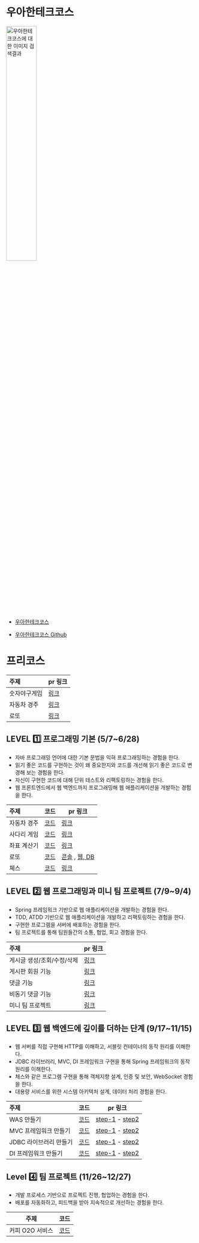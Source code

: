 # 우아한테크코스

<img src="http://woowabros.github.io/img/2019-02-08/techcourse_poster.jpeg" alt="우아한테크코스에 대한 이미지 검색결과"  width="40%" height="40%" />

- [우아한테크코스](https://woowacourse.github.io/)

- [우아한테크코스 Github](https://github.com/woowacourse)

# 프리코스

| 주제         | pr 링크                                                      |
| :----------- | ------------------------------------------------------------ |
| 숫자야구게임 | [링크](https://github.com/woowacourse/java-baseball-precourse/pull/18) |
| 자동차 경주  | [링크](https://github.com/woowacourse/java-racingcar-precourse/pull/46) |
| 로또         | [링크](https://github.com/woowacourse/java-lotto-precourse/pull/15) |



## LEVEL 1️⃣ 프로그래밍 기본 (5/7~6/28)

- 자바 프로그래밍 언어에 대한 기본 문법을 익혀 프로그래밍하는 경험을 한다.
- 읽기 좋은 코드를 구현하는 것이 왜 중요한지와 코드를 개선해 읽기 좋은 코드로 변경해 보는 경험을 한다.
- 자신이 구현한 코드에 대해 단위 테스트와 리팩토링하는 경험을 한다.
- 웹 프론트엔드에서 웹 백엔드까지 프로그래밍해 웹 애플리케이션을 개발하는 경험을 한다.

| 주제        | 코드                                                         | pr 링크                                                      |
| :---------- | ------------------------------------------------------------ | ------------------------------------------------------------ |
| 자동차 경주 | [코드](https://github.com/woowacourse/java-racingcar/tree/Conatuseus) | [링크](https://github.com/woowacourse/java-racingcar/pull/36) |
| 사다리 게임 | [코드](https://github.com/woowacourse/java-ladder/tree/Conatuseus) | [링크](https://github.com/woowacourse/java-ladder/pull/41)   |
| 좌표 계산기 | [코드](https://github.com/woowacourse/java-coordinate/tree/Conatuseus) | [링크](https://github.com/woowacourse/java-coordinate/pull/37) |
| 로또        | [코드](https://github.com/woowacourse/java-lotto/tree/Conatuseus) | [콘솔](https://github.com/woowacourse/java-lotto/pull/36) , [웹, DB](https://github.com/woowacourse/java-lotto/pull/86) |
| 체스        | [코드](https://github.com/woowacourse/java-chess/tree/Conatuseus) | [링크](https://github.com/woowacourse/java-chess/pull/24)    |





## LEVEL 2️⃣ 웹 프로그래밍과 미니 팀 프로젝트 (7/9~9/4)

- Spring 프레임워크 기반으로 웹 애플리케이션을 개발하는 경험을 한다.
- TDD, ATDD 기반으로 웹 애플리케이션을 개발하고 리팩토링하는 경험을 한다.
- 구현한 프로그램을 서버에 배포하는 경험을 한다.
- 팀 프로젝트를 통해 팀원들간의 소통, 협업, 회고 경험을 한다.

| 주제                       | pr 링크                                                      |
| :------------------------- | ------------------------------------------------------------ |
| 게시글 생성/조회/수정/삭제 | [링크](https://github.com/woowacourse/jwp-blog/pull/42)      |
| 게시판 회원 기능           | [링크](https://github.com/woowacourse/jwp-blog/pull/98)      |
| 댓글 기능                  | [링크](https://github.com/woowacourse/jwp-blog/pull/116)     |
| 비동기 댓글 기능           | [링크](https://github.com/woowacourse/jwp-blog/pull/182)     |
| 미니 팀 프로젝트           | [링크](https://github.com/everyone-driven-development/miniprojects-2019/tree/develop) |



## LEVEL 3️⃣ 웹 백엔드에 깊이를 더하는 단계 (9/17~11/15)

- 웹 서버를 직접 구현해 HTTP를 이해하고, 서블릿 컨테이너의 동작 원리를 이해한다.
- JDBC 라이브러리, MVC, DI 프레임워크 구현을 통해 Spring 프레임워크의 동작 원리를 이해한다.
- 체스와 같은 프로그램 구현을 통해 객체지향 설계, 인증 및 보안, WebSocket 경험을 한다.
- 대용량 서비스를 위한 시스템 아키텍처 설계, 데이터 처리 경험을 한다.

| 주제                   | 코드                                                         | pr 링크                                                      |
| :--------------------- | ------------------------------------------------------------ | ------------------------------------------------------------ |
| WAS 만들기             | [코드](https://github.com/woowacourse/jwp-was/tree/Conatuseus) | [step-1](https://github.com/woowacourse/jwp-was/pull/34) - [step2](https://github.com/woowacourse/jwp-was/pull/90) |
| MVC 프레임워크 만들기  | [코드](https://github.com/woowacourse/jwp-mvc/tree/Conatuseus) | [step-1](https://github.com/woowacourse/jwp-mvc/pull/41) - [step2](https://github.com/woowacourse/jwp-mvc/pull/65) |
| JDBC 라이브러리 만들기 | [코드](https://github.com/woowacourse/jwp-jdbc/tree/Conatuseus) | [step-1](https://github.com/woowacourse/jwp-jdbc/pull/37) - [step2](https://github.com/woowacourse/jwp-jdbc/pull/88) |
| DI 프레임워크 만들기   | [코드](https://github.com/woowacourse/jwp-di/tree/Conatuseus) | [step-1](https://github.com/woowacourse/jwp-di/pull/47) - [step2](https://github.com/woowacourse/jwp-di/pull/) |



## Level 4️⃣ 팀 프로젝트 (11/26~12/27)	

- 개발 프로세스 기반으로 프로젝트 진행, 협업하는 경험을 한다.
- 배포를 자동화하고, 피드백을 받아 지속적으로 개선하는 경험을 한다.

| 주제            | 코드                                   |
| --------------- | -------------------------------------- |
| 커피 O2O 서비스 | [코드](https://github.com/EDD-season2) |

